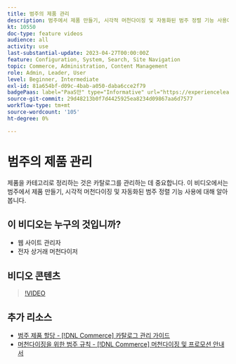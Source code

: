 ```yaml
---
title: 범주의 제품 관리
description: 범주에서 제품 만들기, 시각적 머천다이징 및 자동화된 범주 정렬 기능 사용에 대해 알아봅니다.
kt: 10550
doc-type: feature videos
audience: all
activity: use
last-substantial-update: 2023-04-27T00:00:00Z
feature: Configuration, System, Search, Site Navigation
topic: Commerce, Administration, Content Management
role: Admin, Leader, User
level: Beginner, Intermediate
exl-id: 81a654bf-d09c-4bab-a050-daba6cce2f79
badgePaas: label="PaaS만" type="Informative" url="https://experienceleague.adobe.com/en/docs/commerce/user-guides/product-solutions" tooltip="Adobe Commerce 온 클라우드 프로젝트(Adobe 관리 PaaS 인프라) 및 온프레미스 프로젝트에만 적용됩니다."
source-git-commit: 29d48213b0f7d4425925ea8234d09867aa6d7577
workflow-type: tm+mt
source-wordcount: '105'
ht-degree: 0%

---
```


# 범주의 제품 관리

제품을 카테고리로 정리하는 것은 카탈로그를 관리하는 데 중요합니다. 이 비디오에서는 범주에서 제품 만들기, 시각적 머천다이징 및 자동화된 범주 정렬 기능 사용에 대해 알아봅니다.

## 이 비디오는 누구의 것입니까?

- 웹 사이트 관리자
- 전자 상거래 머천다이저

## 비디오 콘텐츠

>[!VIDEO](https://video.tv.adobe.com/v/343747?quality=12&learn=on)

## 추가 리소스

- [범주 제품 할당 - [!DNL Commerce] 카탈로그 관리 가이드](https://experienceleague.adobe.com/docs/commerce-admin/catalog/categories/products-in-category/categories-product-assignments.html)
- [머천다이징을 위한 범주 규칙 - [!DNL Commerce] 머천다이징 및 프로모션 안내서](https://experienceleague.adobe.com/docs/commerce-admin/marketing/merchandising/visual-merch/category-product-rules.html)
